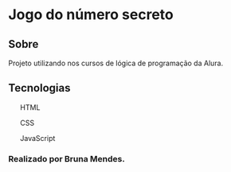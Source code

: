 <h1> Jogo do número secreto</h1>

<h2>Sobre</h2>
<p>Projeto utilizando nos cursos de lógica de programação da Alura.</p>

## Tecnologias
<div>
  <ul>HTML</ul>
  <ul>CSS</ul>
  <ul>JavaScript</ul>
</div>
<h3>Realizado por Bruna Mendes.</h3>
